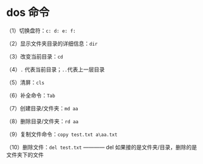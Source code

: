 # dos 命令

（1）切换盘符：`c: d: e: f:`

（2）显示文件夹目录的详细信息：`dir`

（3）改变当前目录：`cd`

（4）`.` 代表当前目录；`..`代表上一层目录

（5）清屏：`cls`

（6）补全命令：`Tab`

（7）创建目录/文件夹：`md aa`

（8）删除目录/文件夹：`rd aa`

（9）复制文件命令：`copy test.txt a\aa.txt`

（10）删除文件：`del test.txt` ———— del 如果接的是文件夹/目录，删除的是文件夹下的文件
